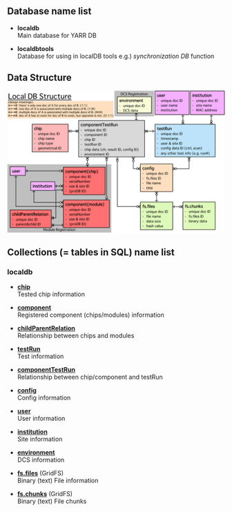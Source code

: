 ## Database name list
* **localdb** <br>
Main database for YARR DB

* **localdbtools** <br>
Database for using in localDB tools e.g.) _synchronization DB_ function

## Data Structure

![localdb_structure](images/localdb/structure.png)

## Collections (= tables in SQL) name list

### **localdb**

* [**chip**](structure/chip.md) <br>
Tested chip information

* [**component**](structure/component.md) <br>
Registered component (chips/modules) information

* [**childParentRelation**](structure/childParentRelation.md) <br>
Relationship between chips and modules

* [**testRun**](structure/testRun.md) <br>
Test information

* [**componentTestRun**](structure/componentTestRun.md) <br>
Relationship between chip/component and testRun

* [**config**](structure/config.md) <br>
Config information

* [**user**](structure/user.md) <br>
User information

* [**institution**](structure/institution.md) <br>
Site information

* [**environment**](structure/environment.md) <br>
DCS information

* [**fs.files**](structure/GridFS.md) (GridFS) <br>
Binary (text) File information

* [**fs.chunks**](structure/GridFS.md) (GridFS) <br>
Binary (text) File chunks

